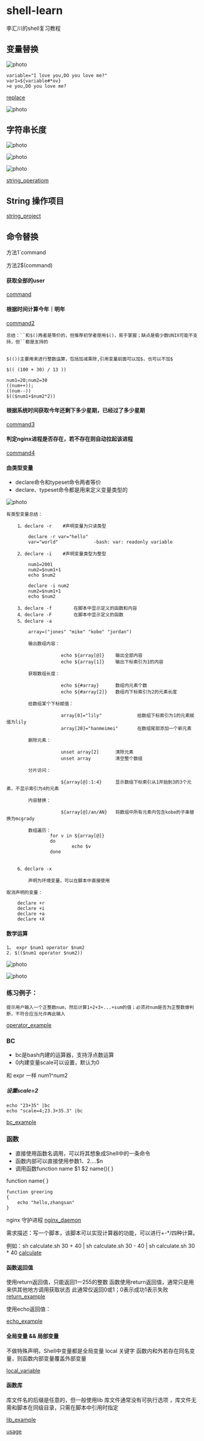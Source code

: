 # shell-learn
李汇川的shell复习教程


## 变量替换

![photo](./photo/01.png)

    variable="I love you,DO you love me?"
    var1=${variable#*ov}
    >e you,DO you love me?
    
    
[replace](./variable_replace.sh)


![photo](./photo/02.png)

## 字符串长度

![photo](./photo/03.png)


![photo](./photo/04.png)

![photo](./photo/05.png)


[string_operatiom](./string_operation.sh)

## String 操作项目

[string_project](./string_project.sh)


## 命令替换
方法1`command

方法2$(command)

#### 获取全部的user
[command](./command_example.sh)


#### 根据时间计算今年｜明年
[command2](./command_example2.sh)


    总结：``和$()两者是等价的，但推荐初学者使用$()，易于掌握；缺点是极少数UNIX可能不支持，但``都是支持的

	
	$(())主要用来进行整数运算，包括加减乘除,引用变量前面可以加$，也可以不加$

    $(( (100 + 30) / 13 ))
			
    num1=20;num2=30
    ((num++));
    ((num--))
    $(($num1+$num2*2))
    
#### 	根据系统时间获取今年还剩下多少星期，已经过了多少星期

[command3](./command_example3.sh)

#### 判定nginx进程是否存在，若不存在则自动拉起该进程

[command4](./command_example4.sh)

#### 由类型变量

- declare命令和typeset命令两者等价 
- declare、typeset命令都是用来定义变量类型的

![photo](./photo/06.png)




	有类型变量总结：
	
		1、declare -r	#声明变量为只读类型
		
			declare -r var="hello"
			var="world"				-bash: var: readonly variable
			
		2、declare -i	#声明变量类型为整型
		
			num1=2001
			num2=$num1+1
			echo $num2
			
			declare -i num2
			num2=$num1+1
			echo $num2
		
		3、declare -f		在脚本中显示定义的函数和内容		
		4、declare -F		在脚本中显示定义的函数
		5、declare -a
		
			array=("jones" "mike" "kobe" "jordan")
			
			输出数组内容：											
			
						echo ${array[@]}	输出全部内容
						echo ${array[1]}	输出下标索引为1的内容
			
			获取数组长度：											
						
						echo ${#array}		数组内元素个数
						echo ${#array[2]}	数组内下标索引为2的元素长度
						
			给数组某个下标赋值：									
			
						array[0]="lily"				给数组下标索引为1的元素赋值为lily
						array[20]="hanmeimei"		在数组尾部添加一个新元素
						
			删除元素：												
			
						unset array[2]		清除元素
						unset array			清空整个数组
						
			分片访问：												
			
						${array[@]:1:4}		显示数组下标索引从1开始到3的3个元素，不显示索引为4的元素
						
			内容替换：												
			
						${array[@]/an/AN}	将数组中所有元素内包含kobe的子串替换为mcgrady
						
			数组遍历：
					for v in ${array[@]}
					do
							echo $v
					done
														
		
		6、declare -x
		
			声明为环境变量，可以在脚本中直接使用
		
	取消声明的变量：
	
		declare +r
		declare +i
		declare +a
		declare +X
		
#### 数学运算
    1。 expr $num1 operator $num2
    2. $(($num1 operator $num2))
    
![photo](./photo/07.png)


![photo](./photo/08.png)

### 练习例子：

    提示用户输入一个正整数num，然后计算1+2+3+...+sum的值；必须对num是否为正整数做判断，不符合应当允许再此输入
    
[operator_example](./operator1.sh)


### BC
- bc是bash内建的运算器，支持浮点数运算 
- 0内建变量scale可以设置，默认为0

和 expr 一样
num1^num2

##### 设置scale=2
    echo "23+35" |bc
    echo "scale=4;23.3+35.3" |bc

[bc_example](./bc_test.sh)


### 函数
- 直接使用函数名调用，可以将其想象成Shell中的一条命令
- 函数内部可以直接使用参数$1、$2....$n
- 调用函数function name $1 $2
name(){
}

function name{
}

    function greering
    {
        echo "hello,zhangsan"
    }

nginx 守护进程
[nginx_daemon](./nginx_daemon.sh)

需求描述：写一个脚本，该脚本可以实现计算器的功能，可以进行+-*/四种计算。

例如：sh calculate.sh 30 + 40		| sh calculate.sh 30 - 40		| sh calculate.sh 30 * 40
[calculate](./calculate.sh)

#### 函数返回值
使用return返回值，只能返回1一255的整数 
函数使用return返回值，通常只是用来供其他地方调用获取状态 此通常仅返回0或1；0表示成功1表示失败
[return_example](./is_nginx_running.sh)

使用echo返回值：

[echo_example](./user_list.sh)


#### 全局变量 && 局部变量

不做特殊声明，Shell中变量都是全局变量
local 关键字
函数内和外若存在同名变量，则函数内部变量覆盖外部变量

[local_variable](./local_variable.sh)

#### 函数库

库文件名的后缀是任意的，但一般使用lib 库文件通常没有可执行选项 ，库文件无需和脚本在同级目录，只需在脚本中引用时指定


[lib_example](./base_function)

[usage](./cal.sh)
